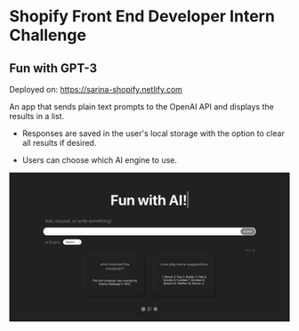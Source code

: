 # Shopify Front End Developer Intern Challenge

## Fun with GPT-3

Deployed on: https://sarina-shopify.netlify.com

An app that sends plain text prompts to the OpenAI API and displays the results in a list.

- Responses are saved in the user's local storage with the option to clear all results if desired.

- Users can choose which AI engine to use.

![alt text](https://github.com/s-arina/Shopify_FE_Challenge/blob/main/public/shopify_challenge.png)
